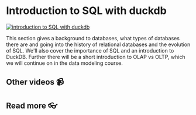 # Introduction to SQL with duckdb

[![introduction to SQL with duckdb]()](https://youtu.be/z3ihUI6N-tg) 



This section gives a background to databases, what types of databases there are and going into the history of relational databases and the evolution of SQL. We'll also cover the importance of SQL and an introduction to DuckDB. Further there will be a short introduction to OLAP vs OLTP, which we will continue on in the data modeling course.

## Other videos 📹

## Read more 👓
